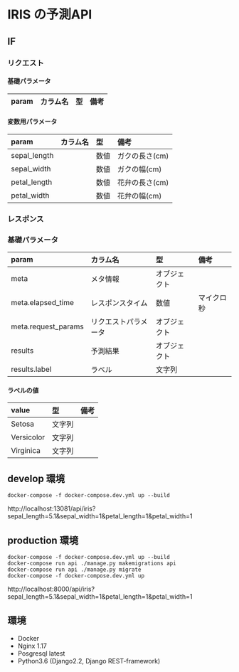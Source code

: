# IRIS の予測API

## IF

### リクエスト

#### 基礎パラメータ

|param|カラム名|型|備考|
|:--|:--|:--|:--|

#### 変数用パラメータ

|param|カラム名|型|備考|
|:--|:--|:--|:--|
|sepal_length||数値|ガクの長さ(cm)|
|sepal_width||数値|ガクの幅(cm)|
|petal_length||数値|花弁の長さ(cm)|
|petal_width||数値|花弁の幅(cm)|

### レスポンス

### 基礎パラメータ

|param|カラム名|型|備考|
|:--|:--|:--|:--|
|meta|メタ情報|オブジェクト||
|meta.elapsed_time|レスポンスタイム|数値|マイクロ秒|
|meta.request_params|リクエストパラメータ|オブジェクト||
|results|予測結果|オブジェクト||
|results.label|ラベル|文字列||

#### ラベルの値

|value|型|備考|
|:--|:--|:--|
|Setosa|文字列||
|Versicolor|文字列||
|Virginica|文字列||

## develop 環境

```shell
docker-compose -f docker-compose.dev.yml up --build
```

http://localhost:13081/api/iris?sepal_length=5.1&sepal_width=1&petal_length=1&petal_width=1


## production 環境

```shell
docker-compose -f docker-compose.dev.yml up --build
docker-compose run api ./manage.py makemigrations api
docker-compose run api ./manage.py migrate
docker-compose -f docker-compose.dev.yml up
```

http://localhost:8000/api/iris?sepal_length=5.1&sepal_width=1&petal_length=1&petal_width=1


## 環境

- Docker
- Nginx 1.17
- Posgresql latest
- Python3.6 (Django2.2, Django REST-framework)